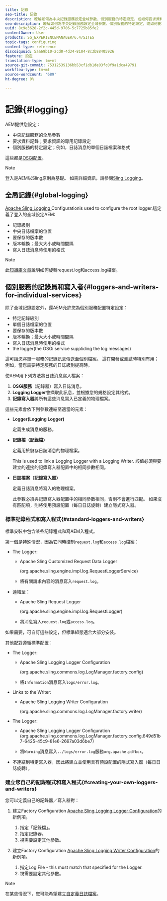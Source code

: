 ```yaml
---
title: 記錄
seo-title: 記錄
description: 瞭解如何為中央記錄服務設定全域參數、個別服務的特定設定，或如何要求資料記錄。
seo-description: 瞭解如何為中央記錄服務設定全域參數、個別服務的特定設定，或如何要求資料記錄。
uuid: 8c9e3628-2f2c-445d-9706-5c7725b85fe2
contentOwner: User
products: SG_EXPERIENCEMANAGER/6.4/SITES
topic-tags: configuring
content-type: reference
discoiquuid: 5aa69b10-2cd0-4d34-8104-8c3b88405926
feature: 設定
translation-type: tm+mt
source-git-commit: 75312539136bb53cf1db1de03fc0f9a1dca49791
workflow-type: tm+mt
source-wordcount: '689'
ht-degree: 0%

---
```



# 記錄{#logging}

AEM提供您設定：

* 中央記錄服務的全局參數
* 要求資料記錄；要求資訊的專用記錄設定
* 個別服務的特定設定；例如，日誌消息的單個日誌檔案和格式

這些都是[OSGi配置](/help/sites-deploying/configuring-osgi.md)。

>[!NOTE]
>
>登入是AEM以Sling原則為基礎。 如需詳細資訊，請參閱[Sling Logging](https://sling.apache.org/site/logging.html)。

## 全局記錄{#global-logging}

[Apache Sling Logging ](/help/sites-deploying/osgi-configuration-settings.md) Configurationis used to configure the root logger.這定義了登入的全域設定AEM:

* 記錄級別
* 中央日誌檔案的位置
* 要保存的版本數
* 版本輪換；最大大小或時間間隔
* 寫入日誌消息時使用的格式

>[!NOTE]
>
>此[知識庫文章](https://helpx.adobe.com/experience-manager/kb/HowToRotateRequestAndAccessLog.html)說明如何旋轉request.log和access.log檔案。

## 個別服務的記錄員和寫入者{#loggers-and-writers-for-individual-services}

除了全域記錄設定外，還AEM允許您為個別服務配置特定設定：

* 特定記錄級別
* 單個日誌檔案的位置
* 要保存的版本數
* 版本輪換；最大大小或時間間隔
* 寫入日誌消息時使用的格式
* the logger(the OSGi service suppliding the log messages)

這可讓您將單一服務的記錄訊息傳送至個別檔案。 這在開發或測試時特別有用；例如，當您需要特定服務的日誌級別提高時。

使AEM用下列方法將日誌消息寫入檔案：

1. **OSGi服務**（記錄器）寫入日誌消息。
1. **Logging Logger**&#x200B;會擷取此訊息，並根據您的規格設定其格式。
1. **記錄寫入器**&#x200B;將所有這些消息寫入已定義的物理檔案。

這些元素會依下列參數連結至適當的元素：

* **Logger(Logging Logger)**

   定義生成消息的服務。

* **記錄檔（記錄檔）**

   定義用於儲存日誌消息的物理檔案。

   This is used to link a Logging Logger with a Logging Writer. 該值必須與要建立的連接的記錄寫入器配置中的相同參數相同。

* **日誌檔案（記錄寫入器）**

   定義日誌消息將寫入的物理檔案。

   此參數必須與記錄寫入器配置中的相同參數相同，否則不會進行匹配。 如果沒有匹配項，則將使用預設配置（每日日誌旋轉）建立隱式寫入器。

### 標準記錄程式和寫入程式{#standard-loggers-and-writers}

標準安裝中包含某些記錄程式和寫AEM入程式。

第一個是特殊情況，因為它同時控制`request.log`和`access.log`檔案：

* The Logger:

   * Apache Sling Customized Request Data Logger

      (org.apache.sling.engine.impl.log.RequestLoggerService)

   * 將有關請求內容的消息寫入`request.log`。

* 連結至：

   * Apache Sling Request Logger

      (org.apache.sling.engine.impl.log.RequestLogger)

   * 將消息寫入`request.log`或`access.log`。

如果需要，可自訂這些設定，但標準組態適合大部分安裝。

其他配對遵循標準配置：

* The Logger:

   * Apache Sling Logging Logger Configuration

      (org.apache.sling.commons.log.LogManager.factory.config)

   * 將`Information`消息寫入`logs/error.log`。

* Links to the Writer:

   * Apache Sling Logging Writer Configuration

      (org.apache.sling.commons.log.LogManager.factory.writer)

* The Logger:

   * Apache Sling Logging Logger Configuration
(org.apache.sling.commons.log.LogManager.factory.config.649d51b7-6425-45c9-81e6-2697a03d6be7)

   * 將`Warning`消息寫入`../logs/error.log`服務`org.apache.pdfbox`。

* 不連結到特定寫入器，因此將建立並使用具有預設配置的隱式寫入器（每日日誌旋轉）。

### 建立您自己的記錄程式和寫入程式{#creating-your-own-loggers-and-writers}

您可以定義自己的記錄器／寫入器對：

1. 建立Factory Configuration [Apache Sling Logging Logger Configuration](/help/sites-deploying/osgi-configuration-settings.md)的新例項。

   1. 指定「記錄檔」。
   1. 指定記錄器。
   1. 視需要設定其他參數。

1. 建立Factory Configuration [Apache Sling Logging Writer Configuration](/help/sites-deploying/osgi-configuration-settings.md)的新例項。

   1. 指定Log File - this must match that specified for the Logger.
   1. 視需要設定其他參數。

>[!NOTE]
>
>在某些情況下，您可能希望建立[自定義日誌檔案](/help/sites-deploying/monitoring-and-maintaining.md#create-a-custom-log-file)。


